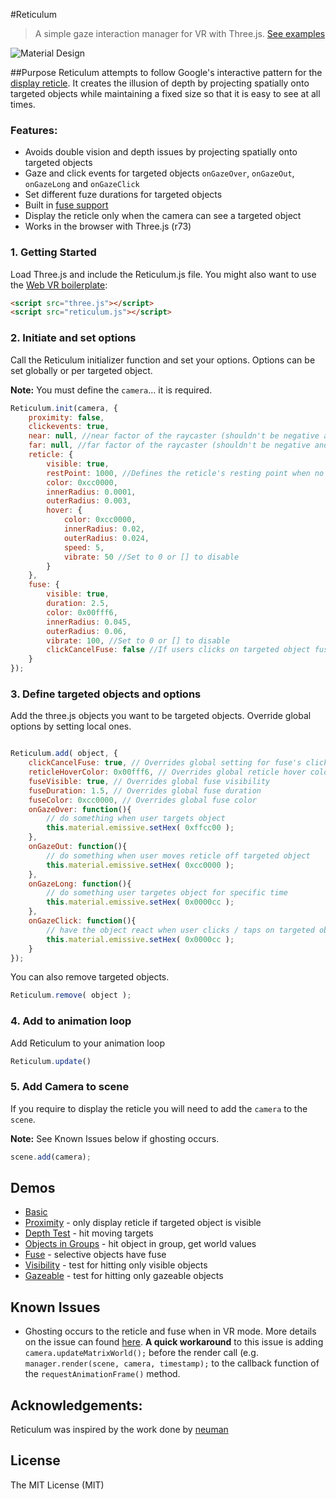 #Reticulum

> A simple gaze interaction manager for VR with Three.js. [See examples](https://skezo.github.io/Reticulum/)

![Material Design](https://skezo.github.io/Reticulum/examples/img/interactivepatterns_displayreticle.png)

##Purpose
Reticulum attempts to follow Google's interactive pattern for the [display reticle](http://www.google.com/design/spec-vr/interactive-patterns/display-reticle.html). It creates the illusion of depth by projecting spatially onto targeted objects while maintaining a fixed size so that it is easy to see at all times.


### Features:
- Avoids double vision and depth issues by projecting spatially onto targeted objects
- Gaze and click events for targeted objects `onGazeOver`, `onGazeOut`, `onGazeLong` and `onGazeClick`
- Set different fuze durations for targeted objects
- Built in [fuse support](http://www.google.com/design/spec-vr/interactive-patterns/controls.html#controls-fuse-buttons)
- Display the reticle only when the camera can see a targeted object 
- Works in the browser with Three.js (r73)


### 1. Getting Started

Load Three.js and include the Reticulum.js file. You might also want to use the [Web VR boilerplate](https://github.com/borismus/webvr-boilerplate):

```html
<script src="three.js"></script>
<script src="reticulum.js"></script>

```

### 2. Initiate and set options

Call the Reticulum initializer function and set your options. Options can be set globally or per targeted object. 

**Note:** You must define the `camera`... it is required. 

```javascript
Reticulum.init(camera, {
	proximity: false,
	clickevents: true,
	near: null, //near factor of the raycaster (shouldn't be negative and should be smaller than the far property)
	far: null, //far factor of the raycaster (shouldn't be negative and should be larger than the near property)
	reticle: {
		visible: true,
		restPoint: 1000, //Defines the reticle's resting point when no object has been targeted
		color: 0xcc0000,
		innerRadius: 0.0001,
		outerRadius: 0.003,
		hover: {
			color: 0xcc0000,
			innerRadius: 0.02,
			outerRadius: 0.024,
			speed: 5,
			vibrate: 50 //Set to 0 or [] to disable
		}
	},
	fuse: {
		visible: true,
		duration: 2.5,
		color: 0x00fff6,
		innerRadius: 0.045,
		outerRadius: 0.06,
		vibrate: 100, //Set to 0 or [] to disable
		clickCancelFuse: false //If users clicks on targeted object fuse is canceled
	}
});
```

### 3. Define targeted objects and options

Add the three.js objects you want to be targeted objects. Override global options by setting local ones.

```javascript

Reticulum.add( object, {
	clickCancelFuse: true, // Overrides global setting for fuse's clickCancelFuse
	reticleHoverColor: 0x00fff6, // Overrides global reticle hover color
	fuseVisible: true, // Overrides global fuse visibility
	fuseDuration: 1.5, // Overrides global fuse duration
	fuseColor: 0xcc0000, // Overrides global fuse color
	onGazeOver: function(){
		// do something when user targets object
		this.material.emissive.setHex( 0xffcc00 );
	},
	onGazeOut: function(){
		// do something when user moves reticle off targeted object
		this.material.emissive.setHex( 0xcc0000 );
	},
	onGazeLong: function(){
		// do something user targetes object for specific time
		this.material.emissive.setHex( 0x0000cc );
	},
	onGazeClick: function(){
		// have the object react when user clicks / taps on targeted object
		this.material.emissive.setHex( 0x0000cc );
	}
});
``` 

You can also remove targeted objects.
```javascript
Reticulum.remove( object );
```


### 4. Add to animation loop

Add Reticulum to your animation loop 

```javascript
Reticulum.update()
```


### 5. Add Camera to scene

If you require to display the reticle you will need to add the `camera` to the `scene`. 

**Note:** See Known Issues below if ghosting occurs. 

```javascript
scene.add(camera);
```

## Demos

- [Basic](https://skezo.github.io/Reticulum/examples/basic.html)
- [Proximity](https://skezo.github.io/Reticulum/examples/proximity.html) - only display reticle if targeted object is visible
- [Depth Test](https://skezo.github.io/Reticulum/examples/depth.html) - hit moving targets 
- [Objects in Groups](https://skezo.github.io/Reticulum/examples/groups.html) - hit object in group, get world values 
- [Fuse](https://skezo.github.io/Reticulum/examples/fuse.html) - selective objects have fuse
- [Visibility](https://skezo.github.io/Reticulum/examples/visibility.html) - test for hitting only visible objects  
- [Gazeable](https://skezo.github.io/Reticulum/examples/gazeable.html) - test for hitting only gazeable objects  

## Known Issues
- Ghosting occurs to the reticle and fuse when in VR mode. More details on the issue can found [here](https://github.com/mrdoob/three.js/issues/7041). **A quick workaround** to this issue is adding `camera.updateMatrixWorld();` before the render call (e.g. `manager.render(scene, camera, timestamp);` to the callback function of the `requestAnimationFrame()` method. 


## Acknowledgements:
Reticulum was inspired by the work done by [neuman](https://github.com/neuman/vreticle)

## License
The MIT License (MIT)